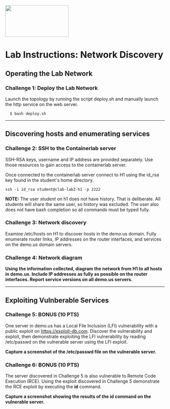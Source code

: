 <img src="https://www.tamusa.edu/brandguide/jpeglogos/tamusa_final_logo_bw1.jpg" width="200" height="100"> 

# Lab Instructions: Network Discovery
## Operating the Lab Network
### Challenge 1: Deploy the Lab Network
Launch the topology by running the script deploy.sh and manually launch the http service on the web server.
```
  $ bash deploy.sh
```
--- 
## Discovering hosts and enumerating services
### Challenge 2: SSH to the Containerlab server

SSH-RSA keys, username and IP address are provided separately. Use those resources to gain access to the containerlab server. 

Once connected to the containerlab server connect to H1 using the id_rsa key found in the student's home directory. 
```
ssh -i id_rsa student@clab-lab2-h1 -p 2222
``` 
**NOTE:** The user *student* on h1 does not have history. That is deliberate. All students will share the same user, so history was excluded. The user also does not have bash completion so all commands must be typed fully.

### Challenge 3: Network discovery

Examine /etc/hosts on H1 to discover hosts in the demo.us domain. Fully enumerate router links, IP addresses on the router interfaces, and services on the demo.us domain servers. 

### Challenge 4: Network diagram
**Using the information collected, diagram the network from H1 to all hosts in demo.us. Include IP addresses as fully as possible on the router interfaces. Report service versions on all demo.us servers.**

---
## Exploiting Vulnberable Services
### Challenge 5: BONUS (10 PTS)
One server in demo.us has a Local File Inclusion (LFI) vulnerability with a public exploit on https://exploit-db.com. Discover the vulnerability and exploit, then demonstrate exploiting the LFI vulnerability by reading /etc/passwd on the vulnerable server using the LFI exploit.

**Capture a screenshot of the /etc/passwd file on the vulnerable server.**

### Challenge 6: BONUS (10 PTS)
The server discovered in Challenge 5 is also vulnerable to Remote Code Execution (RCE). Using the exploit discovered in Challenge 5 demonstrate the RCE exploit by executing the **id** command.

**Capture a screenshot showing the results of the id command on the vulnerable server.**
